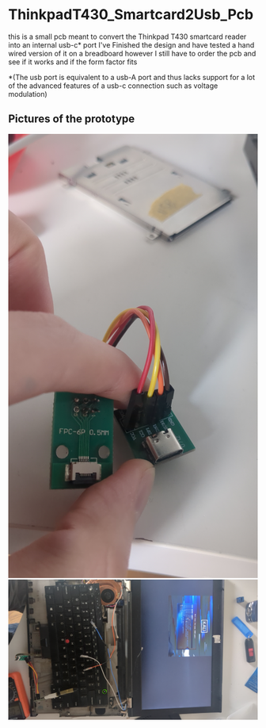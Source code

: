 # ThinkpadT430_Smartcard2Usb_Pcb
this is a small pcb meant to convert the Thinkpad T430 smartcard reader into an internal usb-c* port
I've Finished the design and have tested a hand wired version of it on a breadboard however I still have to order the pcb and see if it works and if the form factor fits

*(The usb port is equivalent to a usb-A port and thus lacks support for a lot of the advanced features of a usb-c connection such as voltage modulation)

## Pictures of the prototype
![Picture of prototype](https://github.com/CaliOn2/ThinkpadT430_Smartcard2Usb_Pcb/blob/main/Media/Picture_of_prototype.jpg)
![Picture of Boot from prototype](https://github.com/CaliOn2/ThinkpadT430_Smartcard2Usb_Pcb/blob/main/Media/Booting_from_USB.jpg)
